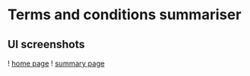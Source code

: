 # Terms and conditions summariser

## UI screenshots

! [home page](static/home.png "home page")
! [summary page](static/summary.png "summary page")
